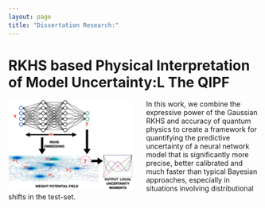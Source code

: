 ```yaml
---
layout: page
title: "Dissertation Research:"
---
```


RKHS based Physical Interpretation of Model Uncertainty:L The QIPF
===

<img style="float: left; padding-right:25px" src="/fm3.JPG" width="50%" height="50%">

In this work, we combine the expressive power of the Gaussian RKHS and accuracy of quantum physics to create a framework for quantifying the predictive uncertainty of a neural network model that is significantly more precise, better calibrated and much faster than typical Bayesian approaches, especially in situations involving distributional shifts in the test-set. 
